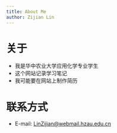 ```yaml
---
title: About Me
author: Zijian Lin
---
```


# 关于

+ 我是华中农业大学应用化学专业学生
+ 这个网站记录学习笔记
+ 我可能要在网站上制作简历 

# 联系方式

+ E-mail: [LinZijian@webmail.hzau.edu.cn](mailto:LinZijian@webmail.hzau.edu.cn)


